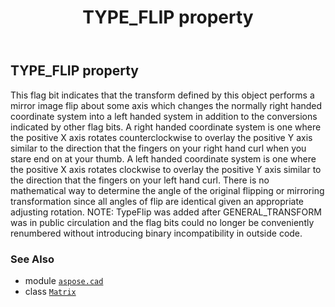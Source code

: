 ﻿---
title: TYPE_FLIP property
second_title: Aspose.CAD for Python via .NET API References
description: 
type: docs
weight: 120
url: /python-net/aspose.cad/matrix/type_flip/
is_root: false
---

## TYPE_FLIP property


This flag bit indicates that the transform defined by this object
performs a mirror image flip about some axis which changes the
normally right handed coordinate system into a left handed
system in addition to the conversions indicated by other flag bits.
A right handed coordinate system is one where the positive X
axis rotates counterclockwise to overlay the positive Y axis
similar to the direction that the fingers on your right hand
curl when you stare end on at your thumb.
A left handed coordinate system is one where the positive X
axis rotates clockwise to overlay the positive Y axis similar
to the direction that the fingers on your left hand curl.
There is no mathematical way to determine the angle of the
original flipping or mirroring transformation since all angles
of flip are identical given an appropriate adjusting rotation.
NOTE: TypeFlip was added after GENERAL_TRANSFORM was in public
circulation and the flag bits could no longer be conveniently
renumbered without introducing binary incompatibility in outside
code.

### See Also
* module [`aspose.cad`](../../)
* class [`Matrix`](/cad/python-net/aspose.cad/matrix)
